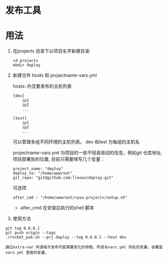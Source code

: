 # 发布工具

# 用法

1. 在projects 目录下以项目名字新建目录:
    ```
    cd projects
    mkdir deploy
    ```

2. 新建文件 hosts 和 projectname-vars.yml

    hosts: 内含要发布的主机列表
    ```
    [dev]
        ip1
        ip2
        ...

    [test]
        ip1
        ip2
        ...
    ```
    可以管理多组不同环境的主机列表。 dev 和test 为每组的主机名


   projectname-vars.yml 为项目的一些不轻易改动的信息，例如git 仓库地址,
   项目部署到的位置, 目前只需要填写几个变量：
   ```
   project_name: "deploy"
   deploy_to: "/home/wwwroot"
   git_repo: "git@github.com:lloooo/deploy.git"
   ```
   可选项
   ```
   after_cmd : "/home/wwwroot/<you-project>/setup.sh"
   ```
   * after_cmd  在安装后执行的shell 脚本

3. 使用方法

 ```
 git tag 0.0.0.1
 git push origin --tags
 ./rocket_pub.sh --prj deploy --tag 0.0.0.1 --host dev

 ```

    通过extra-var 传递每次发布可能需要变化的参数。传递与vars.yml 同名的变量，会覆盖vars.yml 里面的变量。
